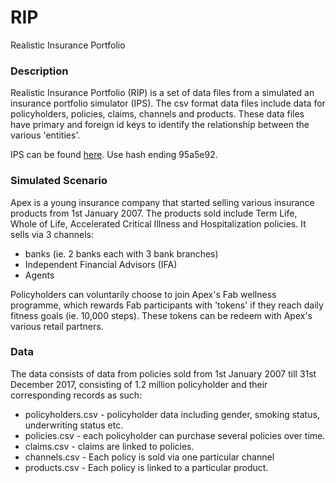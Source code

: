 # RIP
Realistic Insurance Portfolio

### Description
Realistic Insurance Portfolio (RIP) is a set of data files from a simulated an insurance portfolio simulator (IPS). The csv format data files include data for policyholders, policies, claims, channels and products. These data files have primary and foreign id keys to identify the relationship between the various 'entities'.

IPS can be found [here](https://github.com/juschan/ips).
Use hash ending 95a5e92.


### Simulated Scenario
Apex is a young insurance company that started selling various insurance products from 1st January 2007. The products sold include Term Life, Whole of Life, Accelerated Critical Illness and Hospitalization policies. It sells via 3 channels:
* banks (ie. 2 banks each with 3 bank branches)
* Independent Financial Advisors (IFA)
* Agents

Policyholders can voluntarily choose to join Apex's Fab wellness programme, which rewards Fab participants with 'tokens' if they reach daily fitness goals (ie. 10,000 steps). These tokens can be redeem with Apex's various retail partners. 

### Data
The data consists of data from policies sold from 1st January 2007 till 31st December 2017, consisting of 1.2 million policyholder and their corresponding records as such:
* policyholders.csv - policyholder data including gender, smoking status, underwriting status etc.
* policies.csv - each policyholder can purchase several policies over time.
* claims.csv - claims are linked to policies.
* channels.csv - Each policy is sold via one particular channel
* products.csv - Each policy is linked to a particular product. 